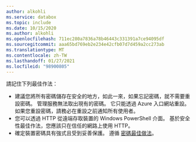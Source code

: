 ```yaml
---
author: alkohli
ms.service: databox
ms.topic: include
ms.date: 10/15/2020
ms.author: alkohli
ms.openlocfilehash: 711ec280a7836a78b46443c331391a7ce94095df
ms.sourcegitcommit: aaa65bd769eb2e234e42cfb07d7d459a2cc273ab
ms.translationtype: MT
ms.contentlocale: zh-TW
ms.lasthandoff: 01/27/2021
ms.locfileid: "98900805"
---
```

請記住下列最佳作法：

- 建議您將所有密碼儲存在安全的地方，如此一來，如果忘記密碼，就不需要重設密碼。 管理服務無法取出現有的密碼。 它只能透過 Azure 入口網站重設。 如果您重設密碼，請務必在重設之前通知所有使用者。
- 您可以透過 HTTP 從遠端存取裝置的 Windows PowerShell 介面。 基於安全性最佳作法，您應該只在信任的網路上使用 HTTP。
- 確定裝置密碼具有強式且受到妥善保護。 遵循 [密碼最佳做法](../articles/security/fundamentals/identity-management-best-practices.md#enable-password-management)。